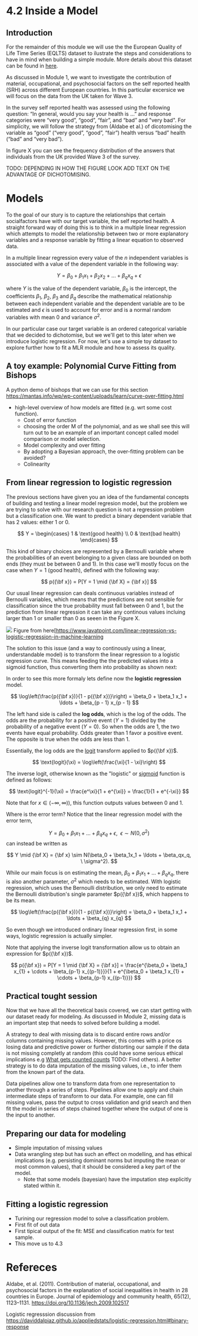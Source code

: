 # 4.2 Inside a Model

<!-- Assumed known preliminaries from M1-3 + 4.1
- Module 1: The dichotomisation of the self reported health: we are grouping [“”Very good”, “Good” and “Fair”] as good and [“”Bad”, “Very Bad”] as bad. This results in an imbalanced dataset, but it feels like is the most appropriate grouping. However, in the paper they group “fair” in the bad outcome, this might have been done to fix the imbalance issue, but it doesn’t feel right. In any case, there is a lot of issues in this measure, there are cultural differences in what people find good or bad, and it seems that there is a lot of variability in the distributions of these answers between different countries. It would be good that these things get discussed and the resulting limitations of the analysis are understood.

- Module 2: Missigness, the analysis from Christina shows a lot of missing variables in Wave 2, so we decided to stick to Wave 3 only. But it could be a good hand-on exercise for the students to motivate this. Furthermore, in Wave 3 there is variables with a large percentage of missing data that we end up dropping (for variables with less data missing we’ll use imputation). It could be good that this is understood, and the students also investigate if there are groups (countries, sectors of populations) where there is more data missing than others, and what could be the consequences of any imputation we might do.

- Module 3: In here we will explore relationships between the variables in the data and will motivate the features that will be used in Module 4.

-->

## Introduction

For the remainder of this module we will use the the European Quality of Life Time Series (EQLTS) dataset to ilustrate the steps and considerations to have in mind when building a simple module. More details about this dataset can be found in [here](https://beta.ukdataservice.ac.uk/datacatalogue/studies/study?id=7724#!/details).

As discussed in Module 1, we want to investigate the contribution of material, occupational, and psychosocial factors on the self reported health (SRH) across different European countries. In this particular excersice we will focus on the data from the UK taken for Wave 3.

In the survey self reported health was assessed using the following question: “In general, would you say your health is …” and response categories were “very good”, “good”, “fair”, and “bad” and "very bad". For simplicity, we will follow the strategy from (Aldabe et al.) of dicotomising the variable as “good” (“very good”, “good”, “fair”) health versus “bad” health (“bad” and “very bad”).

In figure X you can see the frequency distribution of the answers that individuals from the UK provided Wave 3 of the survey. 

TODO: DEPENDING IN HOW THE FIGURE LOOK ADD TEXT ON THE ADVANTAGE OF DICHOTOMISING.


# Models

To the goal of our stury is to capture the relationships that certain socialfactors have with our target variable, the self reported health.  A straight forward way of doing this is to think in 
a multiple linear regression which attempts to model the relationship between two or more explanatory variables and a response variable by fitting a linear equation to observed data.

In a multiple linear regression every value of the $n$ independent variables is associated with a value of the dependent variable in the following way:

$$
Y = \beta_0 + \beta_1 x_{1} + \beta_2 x_{2} + ...+ \beta_q x_{q} +  \epsilon
$$

where $Y$ is the value of the dependent variable, $\beta_0$ is the intercept, the coefficients $\beta_1$, $\beta_2$, $\beta_3$ and $\beta_q$ describe the mathematical relationship between each independent variable and the dependent variable are to be estimated and $\epsilon$ is used to account for error and is a normal random variables with mean $0$ and variance $\sigma^2$.

In our particular case our target variable is an ordered categorical variable that we decided to dichotomise, but we we'll get to this later when we introduce logistic regression. For now, let's use a simple toy dataset to explore further how to fit a MLR module and how to assess its quality.

## A toy example:  Polynomial Curve Fitting from Bishops

A python demo of bishops that we can use for this section https://mantas.info/wp/wp-content/uploads/learn/curve-over-fitting.html

- high-level overview of how models are fitted (e.g. wrt some cost function). 
    - Cost of error function
    - choosing the order M of the polynomial, and as we shall see this will turn out to be an example of an important concept called model comparison or model selection. 
    - Model complexity and over fitting
    - By adopting a Bayesian approach, the over-fitting problem can be avoided?
    - Colinearity



<!--Introduce regression - predicting an outcome as a combination of other variables.
- most models are regression models of different forms.
- briefly cover the mathematics and necessary assumptions when making a simple regression model.
- Discuss colinearity 
    - here have a very simple toy example with exaggerated examples. 
    - Graphs + easy calculations
    - How to assess for coliniarity (correlations, [VIFs](https://www.geeksforgeeks.org/detecting-multicollinearity-with-vif-python/))

- Here also discuss uncertainty (cue this in 4.1 and maybe bring the same figures - but adapted to show where the difference lies - into this module)

_mimic the way that bishop describes modelling in his introductory pages_
-->

## From linear regression to logistic regression

The previous sections have given you an idea of the fundamental concepts of building and testing a linear model regresion model, but the problem we are trying to solve with our research question is not a regression problem but a classification one.  We want to predict a binary dependent variable that has 2 values: either 1 or 0.

$$
Y = 
\begin{cases} 
      1 & \text{good health} \\
      0 & \text{bad health} 
\end{cases}
$$

This kind of binary choices are represented by a Bernoulli variable where the probabilities of an event belonging to a given class are bounded on both ends (they must be between 0 and 1). In this case we'll mostly focus on the case when $Y = 1$ (good health), defined with the following way:

$$
p({\bf x}) = P[Y = 1 \mid {\bf X} = {\bf x}]
$$






Our usual linear regression can deals continuous variables instead of Bernoulli variables, which means that the predictions are not sensible for classification since the true probability must fall between 0 and 1, but the prediction from linear regression it can take any continous values incluing larger than 1 or smaller than 0 as seeen in the Figure X. 

![](https://i.imgur.com/PrZtchW.png)
Figure from here[https://www.javatpoint.com/linear-regression-vs-logistic-regression-in-machine-learning



The solution to this issue (and a way to continously using a linear, understandable model) is to transform the linear regression to a logistic regression curve. This means feeding the the predicted values into a sigmoid function, thus converting them into probability as shown next:

In order to see this more formaly lets define now the  **logistic regression** model.

$$
\log\left(\frac{p({\bf x})}{1 - p({\bf x})}\right) = \beta_0 + \beta_1 x_1 + \ldots  + \beta_{p - 1} x_{p - 1}
$$


The left hand side is called the **log odds**, which is the log of the odds. The odds are the probability for a positive event $(Y = 1)$ divided by the probability of a negative event $(Y = 0)$. So when the odds are $1$, the two events have equal probability. Odds greater than $1$ favor a positive event. The opposite is true when the odds are less than $1$.


Essentially, the log odds are the [logit](https://en.wikipedia.org/wiki/Logit) transform applied to $p({\bf x})$.

$$
\text{logit}(\xi) = \log\left(\frac{\xi}{1 - \xi}\right)
$$

The inverse logit, otherwise known as the "logistic" or [sigmoid](https://en.wikipedia.org/wiki/Sigmoid_function) function is defined as follows:

$$
\text{logit}^{-1}(\xi) = \frac{e^\xi}{1 + e^{\xi}} = \frac{1}{1 + e^{-\xi}}
$$

Note that for $x \in (-\infty, \infty))$, this function outputs values between 0 and 1.

Where is the error term?  Notice that the linear regression model with the error term,

$$
Y = \beta_0 + \beta_1x_1 + \ldots + \beta_qx_q + \epsilon, \ \ \epsilon \sim N(0, \sigma^2)
$$
can instead be written as

$$
Y \mid {\bf X} = {\bf x} \sim N(\beta_0 + \beta_1x_1 + \ldots + \beta_qx_q, \ \sigma^2).
$$

While our main focus is on estimating the mean, $\beta_0 + \beta_1x_1 + \ldots + \beta_qx_q$, there is also another parameter, $\sigma^2$ which needs to be estimated. With logistic regression, which uses the Bernoulli distribution, we only need to estimate the Bernoulli distribution's single parameter $p({\bf x})$, which happens to be its mean. 

$$
\log\left(\frac{p({\bf x})}{1 - p({\bf x})}\right) = \beta_0 + \beta_1 x_1 + \ldots  + \beta_{q} x_{q}
$$

So even though we introduced ordinary linear regression first, in some ways, logistic regression is actually simpler.

Note that applying the inverse logit transformation allow us to obtain an expression for $p({\bf x})$.

$$
p({\bf x}) = P[Y = 1 \mid {\bf X} = {\bf x}] = \frac{e^{\beta_0 + \beta_1 x_{1} + \cdots + \beta_{p-1} x_{(p-1)}}}{1 + e^{\beta_0 + \beta_1 x_{1} + \cdots + \beta_{p-1} x_{(p-1)}}}
$$

## Practical tought session

Now that we have all the theoretical basis covered, we can start getting with our dataset ready for modeling. As discussed in Module 2, missing data is an important step that needs to solved before building a model. 

A strategy to deal with missing data is to discard entire rows and/or columns containing missing values. However, this comes with a price os losing data and predictive power or further distorting our sample if the data is not missing completly at random (this could have some serious ethical implications e.g [What gets counted counts](https://data-feminism.mitpress.mit.edu/pub/h1w0nbqp/release/3) TODO: Find others). A better strategy is to do data imputation of the missing values, i.e., to infer them from the known part of the data.

Data pipelines allow one to transform data from one representation  to another through a series of steps. Pipelines allow one to apply and chain intermediate steps of transform to our data.  For example, one can fill missing values, pass the output to cross  validation and grid search and then fit the model in series of steps chained together where the output of one is the input to another.


## Preparing our data for modeling

- Simple imputation of missing values
- Data wrangling step but has such an effect on modelling, and has ethical implications (e.g. persisting dominant norms but imputing the mean or most common values), that it should be considered a key part of the model.
    - Note that some models (bayesian) have the imputation step explicitly stated within it.

## Fitting a logistic regression

- Turining our regression model to solve a classification problem.
- First fit of out data
- First tipical output of the fit: MSE and classification matrix for test sample. 
- This move us to 4.3
    
 
# Refereces

Aldabe, et al. (2011). Contribution of material, occupational, and psychosocial factors in the explanation of social inequalities in health in 28 countries in Europe. Journal of epidemiology and community health, 65(12), 1123–1131. https://doi.org/10.1136/jech.2009.102517

Logistic regresssion discussion from https://daviddalpiaz.github.io/appliedstats/logistic-regression.html#binary-response